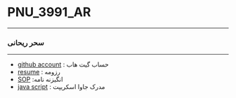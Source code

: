 # PNU_3991_AR
---------
### سحر ریحانی
 
---
- [github account](https://github.com/saharreyhani)
  : حساب گیت هاب
- [resume](https://saharreyhani.github.io/sahar-reyhani.github.io/)
  : رزومه
- [SOP](https://saharreyhani.github.io/SOP/)
  :انگیزنه نامه 
- [java script](js.pdf)
  : مدرک جاوا اسکریپت
